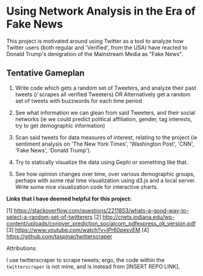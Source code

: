 # Using Network Analysis in the Era of Fake News

This project is motivated around using Twitter as a tool to analyze how Twitter
users (both regular and 'Verified', from the USA) have reacted to Donald Trump's
denigration of the Mainstream Media as "Fake News".

## Tentative Gameplan

1) Write code which gets a random set of Tweeters, and analyze their past tweets
(/ scrapes all verified Tweeters)
OR Alternatively get a random set of tweets with buzzwords for each time period

2) See what information we can glean from said Tweeters, and their social networks
(ie we could predict political affiliation, gender, tag interests, try to
 get demographic information)

3) Scan said tweets for data measures of interest, relating to the project
(ie sentiment analysis on 'The New York Times', 'Washington Post', 'CNN',
'Fake News', 'Donald Trump').

4) Try to statically visualize the data using Gephi or something like that.

5) See how opinion changes over time, over various demographic groups, perhaps
with some real time visualization using d3.js and a local server. Write some
nice visualization code for interactive charts.

**Links that I have deemed helpful for this project:**

[1] https://stackoverflow.com/questions/2211853/whats-a-good-way-to-select-a-random-set-of-twitterers
[2] http://cnets.indiana.edu/wp-content/uploads/conover_prediction_socialcom_pdfexpress_ok_version.pdf
[3] https://www.youtube.com/watch?v=lPr60pexvEM
[4] https://github.com/taspinar/twitterscraper

Attributions:

I use twitterscraper to scrape tweets; ergo, the code within the `twitterscraper` is not mine, and is instead from [INSERT REPO LINK].
